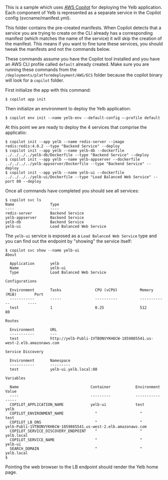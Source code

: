 This is a sample which uses [AWS Copilot](https://aws.amazon.com/containers/copilot/) for deploying
the Yelb application. Each component of Yelb is represented as a separate service in the Copilot
config (svcname/manifest.yml). 

This folder contains the pre-created manifests. When Copilot detects that a service you are trying to create on the CLI already has a corresponding manifest (which matches the name of the service) it will skip the creation of the manifest. This means if you want to fine tune these services, you should tweak the manifests and not the commands below. 

These commands assume you have the Copilot tool installed and you have an AWS CLI profile called `default` already created. Make sure you are running these commands from the `/deployments/platformdeployment/AWS/ECS` folder because the copilot binary will look for a `copilot` folder.

First initialize the app with this command:
```
$ copilot app init
```
Then initialize an environment to deploy the Yelb application:
```
$ copilot env init --name yelb-env --default-config —-profile default 
```
At this point we are ready to deploy the 4 services that comprise the applicatio:
```
$ copilot init --app yelb --name redis-server --image redis:redis:4.0.2 --type "Backend Service" --deploy 
$ copilot init --app yelb --name yelb-db --dockerfile ../../../../yelb-db/Dockerfile --type "Backend Service" --deploy 
$ copilot init --app yelb --name yelb-appserver --dockerfile ../../../../yelb-appserver/Dockerfile --type "Backend Service" --deploy 
$ copilot init --app yelb --name yelb-ui --dockerfile ../../../../yelb-ui/Dockerfile --type "Load Balanced Web Service" --port 80 --deploy
```

Once all commands have completed you should see all services:
```
$ copilot svc ls 
Name                Type
----                ----
redis-server        Backend Service
yelb-appserver      Backend Service
yelb-db             Backend Service
yelb-ui             Load Balanced Web Service
```

The `yelb-ui` service is exposed as a `Load Balanced Web Service` type and you can find out the endpoint by "showing" the service itself:

```
$ copilot svc show --name yelb-ui
About

  Application       yelb
  Name              yelb-ui
  Type              Load Balanced Web Service

Configurations

  Environment       Tasks               CPU (vCPU)          Memory (MiB)        Port
  -----------       -----               ----------          ------------        ----
  test              1                   0.25                512                 80

Routes

  Environment       URL
  -----------       ---
  test              http://yelb-Publi-1VTBONVYKH6CW-1859885541.us-west-2.elb.amazonaws.com

Service Discovery

  Environment       Namespace
  -----------       ---------
  test              yelb-ui.yelb.local:80

Variables

  Name                                Container           Environment         Value
  ----                                ---------           -----------         -----
  COPILOT_APPLICATION_NAME            yelb-ui             test                yelb
  COPILOT_ENVIRONMENT_NAME              "                   "                 test
  COPILOT_LB_DNS                        "                   "                 yelb-Publi-1VTBONVYKH6CW-1859885541.us-west-2.elb.amazonaws.com
  COPILOT_SERVICE_DISCOVERY_ENDPOINT    "                   "                 yelb.local
  COPILOT_SERVICE_NAME                  "                   "                 yelb-ui
  SEARCH_DOMAIN                         "                   "                 yelb.local
$ 
```

Pointing the web browser to the LB endpoint should render the Yelb home page. 
